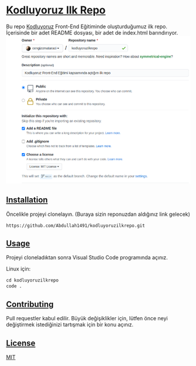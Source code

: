 # [Kodluyoruz Ilk Repo](https://github.com/Kodluyoruz/taskforce/blob/main/git/odev1/ornekreadme.md#kodluyoruz-ilk-repo)
Bu repo [Kodluyoruz](https://www.kodluyoruz.org/) Front-End Eğitiminde oluşturduğumuz ilk repo. İçerisinde bir adet README dosyası, bir adet de index.html barındırıyor.
![Image](https://github.com/Kodluyoruz/taskforce/raw/main/git/odev1/figures/github.png)
## [Installation](https://github.com/Kodluyoruz/taskforce/blob/main/git/odev1/ornekreadme.md#installation)
Öncelikle projeyi clonelayın. (Buraya sizin reponuzdan aldığınız link gelecek)
```
https://github.com/Abdullah1491/kodluyoruzilkrepo.git
```
## [Usage](https://github.com/Kodluyoruz/taskforce/blob/main/git/odev1/ornekreadme.md#usage)
Projeyi cloneladıktan sonra Visual Studio Code programında açınız.

Linux için:
```
cd kodluyoruzilkrepo
code .
```
## [Contributing](https://github.com/Kodluyoruz/taskforce/blob/main/git/odev1/ornekreadme.md#contributing)
Pull requestler kabul edilir. Büyük değişiklikler için, lütfen önce neyi değiştirmek istediğinizi tartışmak için bir konu açınız.
## [License](https://github.com/Kodluyoruz/taskforce/blob/main/git/odev1/ornekreadme.md#license)
[MIT](https://choosealicense.com/licenses/mit/)